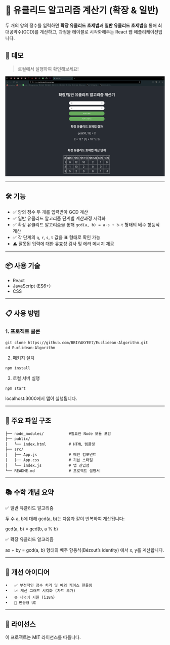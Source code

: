 # 📐 유클리드 알고리즘 계산기 (확장 & 일반)

두 개의 양의 정수를 입력하면 **확장 유클리드 호제법**과 **일반 유클리드 호제법**을 통해 최대공약수(GCD)를 계산하고, 과정을 테이블로 시각화해주는 React 웹 애플리케이션입니다.

## 🚀 데모

> 로컬에서 실행하여 확인해보세요!

![Demo Screenshot](./demo.png) <!-- 필요시 스크린샷 추가 -->

---

## 🛠 기능

- ✅ 양의 정수 두 개를 입력받아 GCD 계산
- ✅ 일반 유클리드 알고리즘 단계별 계산과정 시각화
- ✅ 확장 유클리드 알고리즘을 통해 `gcd(a, b) = a·s + b·t` 형태의 베주 항등식 계산
- ✅ 각 단계의 `q`, `r`, `s`, `t` 값을 표 형태로 확인 가능
- ⚠️ 잘못된 입력에 대한 유효성 검사 및 에러 메시지 제공

---

## 📦 사용 기술

- React
- JavaScript (ES6+)
- CSS

---

## 📋 사용 방법

### 1. 프로젝트 클론

```
git clone https://github.com/BBIYAKYEE7/Euclidean-Algorithm.git
cd Euclidean-Algorithm
```

2. 패키지 설치

```
npm install
```

3. 로컬 서버 실행

```
npm start
```
localhost:3000에서 앱이 실행됩니다.

---

## 📁 주요 파일 구조
```
├── node_modules/           #필요한 Node 모듈 포함
├── public/
│   └── index.html          # HTML 템플릿
├── src/
│   ├── App.js              # 메인 컴포넌트
│   ├── App.css             # 기본 스타일
│   └── index.js            # 앱 진입점
└── README.md               # 프로젝트 설명서
```
---

## 📚 수학 개념 요약

✅ 일반 유클리드 알고리즘

두 수 a, b에 대해 gcd(a, b)는 다음과 같이 반복하여 계산됩니다:

gcd(a, b) = gcd(b, a % b)

✅ 확장 유클리드 알고리즘

ax + by = gcd(a, b) 형태의 베주 항등식(Bézout’s identity) 에서 x, y를 계산합니다.

---

## 🧠 개선 아이디어
	•	✅ 부정적인 정수 처리 및 예외 케이스 핸들링
	•	📈 계산 그래프 시각화 (차트 추가)
	•	🌐 다국어 지원 (i18n)
	•	📱 반응형 UI

---

## 📝 라이선스

이 프로젝트는 MIT 라이선스를 따릅니다.
